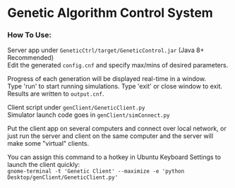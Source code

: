 # Genetic Algorithm Control System

### How To Use:

Server app under `GeneticCtrl/target/GeneticControl.jar` (Java 8+ Recommended)  
Edit the generated `config.cnf` and specify max/mins of desired parameters.

Progress of each generation will be displayed real-time in a window.  
Type 'run' to start running simulations. Type 'exit' or close window to exit.  
Results are written to `output.cnf`.

Client script under `genClient/GeneticClient.py`  
Simulator launch code goes in `genClient/simConnect.py`

Put the client app on several computers and connect over local network, or just run the server and client on the same computer and the server will make some "virtual" clients.

You can assign this command to a hotkey in Ubuntu Keyboard Settings to launch the client quickly:  
`gnome-terminal -t 'Genetic Client' --maximize -e 'python Desktop/genClient/GeneticClient.py'`